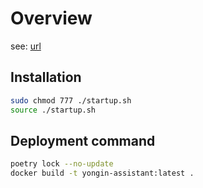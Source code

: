 # Overview
see: [url](https://yb98.notion.site/12ccd80736dc8070b3d0ea7b4324a1a2)

## Installation

```bash
sudo chmod 777 ./startup.sh
source ./startup.sh
```

## Deployment command
    
```bash
poetry lock --no-update 
docker build -t yongin-assistant:latest .
```
